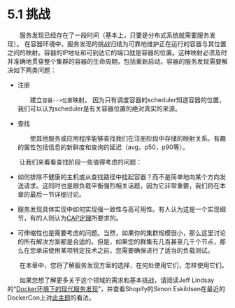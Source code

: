 # 5.1 挑战

&emsp;&emsp;服务发现已经存在了一段时间（基本上，只要是分布式系统就需要服务发现）。 在容器环境中，服务发现的挑战归结为可靠地维护正在运行的容器与其位置之间的映射。容器的IP地址和可到达它的端口就是容器的位置。这种映射必须及时并准确地贯穿整个集群的容器的生命周期，包括重新启动。容器的服务发现需要解决如下两类问题：

- 注册

    &emsp;&emsp;建立`容器-->位置`映射。 因为只有调度容器的scheduler知道容器的位置，我们可以认为scheduler是有关容器位置的绝对真实的来源。

- 查找

    &emsp;&emsp;使其他服务或应用程序能够查找我们在注册阶段中存储的映射关系。有趣的属性包括信息的新鲜度和查询的延迟（avg，p50，p90等）。

&emsp;&emsp;让我们来看看查找阶段一些值得考虑的问题：

- 如何排除不健康的主机或从查找路径中挂起容器？而不是简单地向某个方向发送请求。这同时也是跟负载平衡强烈相关话题，因为它非常重要，我们将在本章的最后一节详细讨论。

- 服务发现具体实现中如何实现强一致性与高可用性。有人认为这是一个实现细节，有的人则认为[CAP定理](https://en.wikipedia.org/wiki/CAP_theorem)所要求的。

- 可伸缩性也是需要考虑的问题。当然，如果你的集群规模很小，那么这里讨论的所有解决方案都是合适的。但是，如果您的群集有几百甚至几千个节点，那么在您承诺使用某项特定技术之前，您需要确保进行了适当的负载测试。

&emsp;&emsp;在本章中，您将了解服务发现方案的选择，在何处使用它们，怎样使用它们。

&emsp;&emsp;如果您想了解更多关于这个领域的需求和基本挑战，请阅读Jeff Lindsay的“[Docker环境下的现代服务发现](http://progrium.com/blog/2014/07/29/understanding-modern-service-discovery-with-docker/)”，并查看Shopify的Simon Eskildsen在最近的DockerCon上对[此主题](https://blog.codeship.com/dockercon-2015-resilient-routing-and-discovery-at-shopify/)的看法。